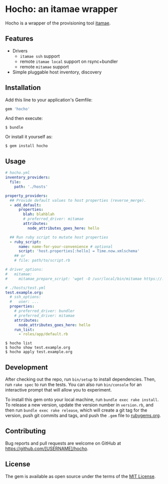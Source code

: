 # Hocho: an itamae wrapper

Hocho is a wrapper of the provisioning tool [itamae](https://github.com/itamae-kitchen/itamae).

## Features

- Drivers
  - `itamae ssh` support
  - remote `itamae local` support on rsync+bundler
  - remote `mitamae` support
- Simple pluggable host inventory, discovery

## Installation


Add this line to your application's Gemfile:

```ruby
gem 'hocho'
```

And then execute:

    $ bundle

Or install it yourself as:

    $ gem install hocho

## Usage

``` yaml
# hocho.yml
inventory_providers:
  file:
    path: './hosts'

property_providers:
  ## Provide default values to host properties (reverse_merge).
  - add_default:
      properties:
        blah: blahblah
        # preferred_driver: mitamae
        attributes:
          node_attributes_goes_here: hello

  ## Run ruby script to mutate host properties
  - ruby_script:
      name: name-for-your-convenience # optional
      script: 'host.properties[:hello] = Time.now.xmlschema'
    ## or 
    # file: path/to/script.rb

# driver_options:
#   mitamae:
#     mitamae_prepare_script: 'wget -O /usr/local/bin/mitamae https://...'
```

``` yaml
# ./hosts/test.yml
test.example.org:
  # ssh_options:
  #   user: ...
  properties:
    # preferred_driver: bundler
    # preferred_driver: mitamae
    attributes:
      node_attributes_goes_here: hello
    run_list:
      - roles/app/default.rb
```

```
$ hocho list
$ hocho show test.example.org
$ hocho apply test.example.org
```

## Development

After checking out the repo, run `bin/setup` to install dependencies. Then, run `rake spec` to run the tests. You can also run `bin/console` for an interactive prompt that will allow you to experiment.

To install this gem onto your local machine, run `bundle exec rake install`. To release a new version, update the version number in `version.rb`, and then run `bundle exec rake release`, which will create a git tag for the version, push git commits and tags, and push the `.gem` file to [rubygems.org](https://rubygems.org).

## Contributing

Bug reports and pull requests are welcome on GitHub at https://github.com/[USERNAME]/hocho.


## License

The gem is available as open source under the terms of the [MIT License](http://opensource.org/licenses/MIT).

